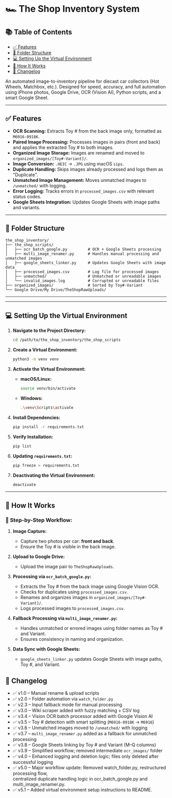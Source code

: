 
# 🏎️ The Shop Inventory System  

## 📚 Table of Contents  

- [✅ Features](#-features)  
- [📁 Folder Structure](#-folder-structure)  
- [💻 Setting Up the Virtual Environment](#-setting-up-the-virtual-environment)  
- [🚀 How It Works](#-how-it-works)  
- [📌 Changelog](#-changelog)  

An automated image-to-inventory pipeline for diecast car collectors (Hot Wheels, Matchbox, etc.). Designed for speed, accuracy, and full automation using iPhone photos, Google Drive, OCR (Vision AI), Python scripts, and a smart Google Sheet.  

---

## ✅ Features  

- **OCR Scanning:** Extracts Toy # from the back image only, formatted as `M6916-0918K`.  
- **Paired Image Processing:** Processes images in pairs (front and back) and applies the extracted Toy # to both images.  
- **Organized Image Storage:** Images are renamed and moved to `organized_images/[Toy#-Variant]/`.  
- **Image Conversion:** `.HEIC` → `.JPG` using macOS `sips`.  
- **Duplicate Handling:** Skips images already processed and logs them as "Duplicate".  
- **Unmatched Image Management:** Moves unmatched images to `/unmatched/` with logging.  
- **Error Logging:** Tracks errors in `processed_images.csv` with relevant status codes.  
- **Google Sheets Integration:** Updates Google Sheets with image paths and variants.  

---

## 📁 Folder Structure  

```
the_shop_inventory/
├── the_shop_scripts/
│   ├── ocr_batch_google.py         # OCR + Google Sheets processing
│   ├── multi_image_renamer.py      # Handles manual processing and unmatched images
│   ├── google_sheets_linker.py     # Updates Google Sheets with image data
│   ├── processed_images.csv        # Log file for processed images
│   ├── unmatched/                  # Unmatched or unreadable images
│   └── invalid_images.log          # Corrupted or unreadable files
├── organized_images/               # Sorted by Toy#-Variant
└── Google Drive/My Drive/TheShopRawUploads/
```

---
---

## 💻 Setting Up the Virtual Environment  

1. **Navigate to the Project Directory:**
   ```bash
   cd /path/to/the_shop_inventory/the_shop_scripts
   ```

2. **Create a Virtual Environment:**
   ```bash
   python3 -m venv venv
   ```

3. **Activate the Virtual Environment:**  
   - **macOS/Linux:**  
     ```bash
     source venv/bin/activate
     ```
   - **Windows:**  
     ```bash
     .\venv\Scripts\activate
     ```

4. **Install Dependencies:**  
   ```bash
   pip install -r requirements.txt
   ```

5. **Verify Installation:**  
   ```bash
   pip list
   ```

6. **Updating `requirements.txt`:**  
   ```bash
   pip freeze > requirements.txt
   ```

7. **Deactivating the Virtual Environment:**  
   ```bash
   deactivate
   ```

---

## 🚀 How It Works  

### 🧾 **Step-by-Step Workflow:**  

1. **Image Capture:**  
   - Capture two photos per car: **front and back**.  
   - Ensure the Toy # is visible in the back image.  

2. **Upload to Google Drive:**  
   - Upload the image pair to `TheShopRawUploads`.

3. **Processing via `ocr_batch_google.py`:**  
   - Extracts the Toy # from the back image using Google Vision OCR.  
   - Checks for duplicates using `processed_images.csv`.  
   - Renames and organizes images in `organized_images/[Toy#-Variant]/`.  
   - Logs processed images to `processed_images.csv`.

4. **Fallback Processing via `multi_image_renamer.py`:**  
   - Handles unmatched or errored images using folder names as Toy # and Variant.  
   - Ensures consistency in naming and organization.

5. **Data Sync with Google Sheets:**  
   - `google_sheets_linker.py` updates Google Sheets with image paths, Toy #, and Variant.


## 📌 Changelog  

- ✅ v1.0 – Manual rename & upload scripts  
- ✅ v2.0 – Folder automation via `watch_folder.py`  
- ✅ v2.3 – Input fallback mode for manual processing  
- ✅ v3.0 – Wiki scraper added with fuzzy matching + CSV log  
- ✅ v3.4 – Vision OCR batch processor added with Google Vision AI  
- ✅ v3.5 – Toy # detection with smart splitting (`M6916-0918K` → `M6916`)  
- ✅ v3.6 – Unmatched images moved to `/unmatched/` with logging  
- ✅ v3.7 – `multi_image_renamer.py` added as a fallback for unmatched processing  
- ✅ v3.8 – Google Sheets linking by Toy # and Variant (M–Q columns)  
- ✅ v3.9 – Simplified workflow; removed intermediate `ocr_images/` folder  
- ✅ v4.0 – Enhanced logging and deletion logic; files only deleted after successful logging  
- ✅ v5.0 – Major workflow update: Removed watch_folder.py, restructured processing flow,     
centralized duplicate handling logic in ocr_batch_google.py and multi_image_renamer.py.  
- ✅ v5.1 – Added virtual environment setup instructions to README.  
